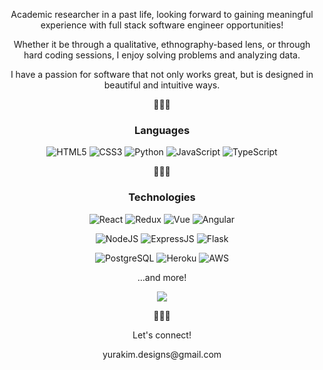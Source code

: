 <p align="center">Academic researcher in a past life, looking forward to gaining meaningful experience with full stack software engineer opportunities!</p>
<p align="center">Whether it be through a qualitative, ethnography-based lens, or through hard coding sessions, I enjoy solving problems and analyzing data.</p>
<p align="center">I have a passion for software that not only works great, but is designed in beautiful and intuitive ways.</p>

<p align="center">👩🏻‍💻</p>

<h3 align="center">Languages</h3>
<p align="center">
  <img src="https://img.shields.io/badge/HTML5-E34F26?style=for-the-badge&logo=html5&logoColor=white" alt="HTML5"/>
  <img src="https://img.shields.io/badge/CSS3-1572B6?style=for-the-badge&logo=css3&logoColor=white" alt="CSS3"/>
  <img src="https://img.shields.io/badge/Python-3776AB?style=for-the-badge&logo=python&logoColor=white" alt="Python"/>
  <img src="https://img.shields.io/badge/JavaScript-F7DF1E?style=for-the-badge&logo=javascript&logoColor=black" alt="JavaScript"/>
  <img src="https://img.shields.io/badge/TypeScript-007ACC?style=for-the-badge&logo=typescript&logoColor=white" alt="TypeScript"/>
</p>

<p align="center">👩🏻‍💻</p>
<h3 align="center">Technologies</h3>
<p align="center">
  <img src="https://img.shields.io/badge/React-20232A?style=for-the-badge&logo=react&logoColor=61DAFB" alt="React"/>
  <img src="https://img.shields.io/badge/Redux-593D88?style=for-the-badge&logo=redux&logoColor=white" alt="Redux"/>
  <img src="https://img.shields.io/badge/Vue.js-35495E?style=for-the-badge&logo=vue.js&logoColor=4FC08D" alt="Vue"/>
  <img src="https://img.shields.io/badge/Angular-DD0031?style=for-the-badge&logo=angular&logoColor=white" alt="Angular"/>
 </p>
<p align="center">
  <img src="https://img.shields.io/badge/Node.js-43853D?style=for-the-badge&logo=node.js&logoColor=white" alt="NodeJS"/>
  <img src="https://img.shields.io/badge/Express.js-404D59?style=for-the-badge" alt="ExpressJS"/>
  <img src="https://img.shields.io/badge/Flask-000000?style=for-the-badge&logo=flask&logoColor=white" alt="Flask"/>
</p>
<p align="center">
   <img src="https://img.shields.io/badge/PostgreSQL-316192?style=for-the-badge&logo=postgresql&logoColor=white" alt="PostgreSQL"/>
   <img src="https://img.shields.io/badge/Heroku-430098?style=for-the-badge&logo=heroku&logoColor=white" alt="Heroku"/>
   <img src="https://img.shields.io/badge/Amazon_AWS-232F3E?style=for-the-badge&logo=amazon-aws&logoColor=white" alt="AWS"/>
</p>
<p align="center">
  ...and more!
</p>

<p align="center">
  <img src="https://github-readme-stats.vercel.app/api?username=kim-yura&theme=bear" />
</p>

<p align="center">👩🏻‍💻</p>

<p align="center">Let's connect!</p>
<p align="center">yurakim.designs@gmail.com</p>

<!---
kim-yura/kim-yura is a ✨ special ✨ repository because its `README.md` (this file) appears on your GitHub profile.
You can click the Preview link to take a look at your changes.
--->
